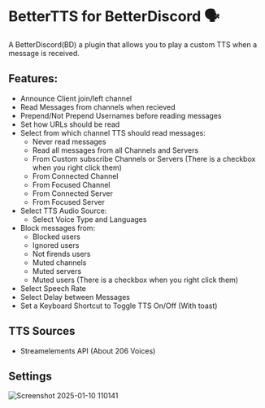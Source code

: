 # BetterTTS for BetterDiscord 🗣️
A BetterDiscord(BD) a plugin that allows you to play a custom TTS when a message is received.
## Features:
- Announce Client join/left channel
- Read Messages from channels when recieved
- Prepend/Not Prepend Usernames before reading messages
- Set how URLs should be read
- Select from which channel TTS should read messages:
    - Never read messages
    - Read all messages from all Channels and Servers
    - From Custom subscribe Channels or Servers (There is a checkbox when you right click them)
    - From Connected Channel
    - From Focused Channel
    - From Connected Server
    - From Focused Server
- Select TTS Audio Source:
    - Select Voice Type and Languages
- Block messages from:
    - Blocked users
    - Ignored users
    - Not firends users
    - Muted channels
    - Muted servers
    - Muted users (There is a checkbox when you right click them)
- Select Speech Rate
- Select Delay between Messages
- Set a Keyboard Shortcut to Toggle TTS On/Off (With toast)
## TTS Sources
- Streamelements API (About 206 Voices)
## Settings
![Screenshot 2025-01-10 110141](https://github.com/user-attachments/assets/d6c2e8c8-4822-49c2-8550-20f956609c39)
